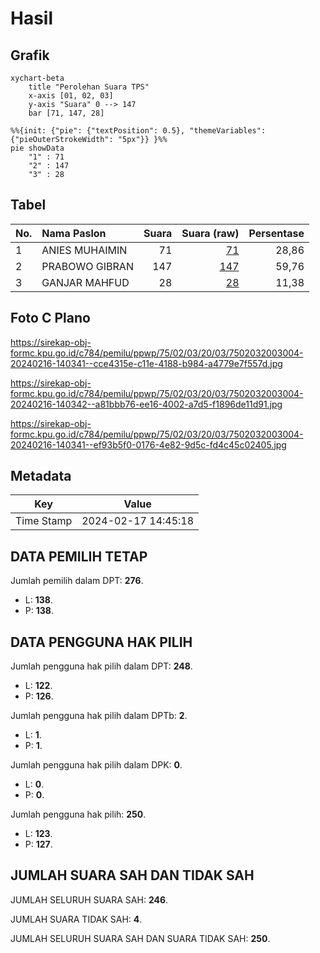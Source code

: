 # Hasil

## Grafik

```mermaid
xychart-beta
    title "Perolehan Suara TPS"
    x-axis [01, 02, 03]
    y-axis "Suara" 0 --> 147
    bar [71, 147, 28]
```

```mermaid
%%{init: {"pie": {"textPosition": 0.5}, "themeVariables": {"pieOuterStrokeWidth": "5px"}} }%%
pie showData
    "1" : 71
    "2" : 147
    "3" : 28
```

## Tabel

| No. | Nama Paslon    | Suara | Suara (raw) | Persentase |
|:--- |:-------------- | -----:| -----------:| ----------:|
| 1   | ANIES MUHAIMIN | 71    | [71][p-1]   | 28,86      |
| 2   | PRABOWO GIBRAN | 147   | [147][p-2]  | 59,76      |
| 3   | GANJAR MAHFUD  | 28    | [28][p-3]   | 11,38      |


[p-1]: https://github.com/gigit-pemilu/pemilu-2024-75-gorontalo/blob/main/pilpres/hitung-suara/sub/75-gorontalo/sub/02-boalemo/sub/03-dulupi/sub/2003-kotaraja/sub/004-tps/sub/paslon-1.txt
[p-2]: https://github.com/gigit-pemilu/pemilu-2024-75-gorontalo/blob/main/pilpres/hitung-suara/sub/75-gorontalo/sub/02-boalemo/sub/03-dulupi/sub/2003-kotaraja/sub/004-tps/sub/paslon-2.txt
[p-3]: https://github.com/gigit-pemilu/pemilu-2024-75-gorontalo/blob/main/pilpres/hitung-suara/sub/75-gorontalo/sub/02-boalemo/sub/03-dulupi/sub/2003-kotaraja/sub/004-tps/sub/paslon-3.txt

## Foto C Plano

https://sirekap-obj-formc.kpu.go.id/c784/pemilu/ppwp/75/02/03/20/03/7502032003004-20240216-140341--cce4315e-c11e-4188-b984-a4779e7f557d.jpg

https://sirekap-obj-formc.kpu.go.id/c784/pemilu/ppwp/75/02/03/20/03/7502032003004-20240216-140342--a81bbb76-ee16-4002-a7d5-f1896de11d91.jpg

https://sirekap-obj-formc.kpu.go.id/c784/pemilu/ppwp/75/02/03/20/03/7502032003004-20240216-140341--ef93b5f0-0176-4e82-9d5c-fd4c45c02405.jpg


## Metadata

| Key        | Value               |
| ---------- | ------------------- |
| Time Stamp | 2024-02-17 14:45:18 |


## DATA PEMILIH TETAP

Jumlah pemilih dalam DPT: **276**.
 * L: **138**.
 * P: **138**.

## DATA PENGGUNA HAK PILIH

Jumlah pengguna hak pilih dalam DPT: **248**.
 * L: **122**.
 * P: **126**.

Jumlah pengguna hak pilih dalam DPTb: **2**.
 * L: **1**.
 * P: **1**.

Jumlah pengguna hak pilih dalam DPK: **0**.
 * L: **0**.
 * P: **0**.

Jumlah pengguna hak pilih: **250**.
 * L: **123**.
 * P: **127**.

## JUMLAH SUARA SAH DAN TIDAK SAH

JUMLAH SELURUH SUARA SAH: **246**.

JUMLAH SUARA TIDAK SAH: **4**.

JUMLAH SELURUH SUARA SAH DAN SUARA TIDAK SAH: **250**.


